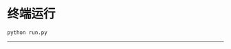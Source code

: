 # 终端运行

```shell
python run.py
```
************************************************************************************************************************************************************************************************************************************************************************************************************************************************************************************************************************************************************************************************************************************************************************************************************************************************************************************************************************************************************************************************************************************************************************************************************************